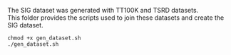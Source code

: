The SIG dataset was generated with TT100K and TSRD datasets.<br>
This folder provides the scripts used to join these datasets and create the SIG dataset.

```shell
chmod +x gen_dataset.sh
./gen_dataset.sh
```
